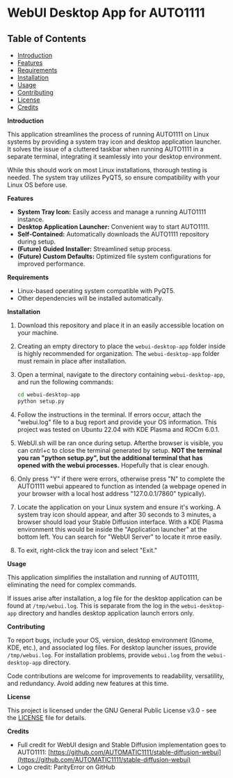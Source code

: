 # WebUI Desktop App for AUTO1111

## Table of Contents <a name="table-of-contents"></a>
*   [Introduction](#introduction)
*   [Features](#features)
*   [Requirements](#requirements)
*   [Installation](#installation)
*   [Usage](#usage)
*   [Contributing](#contributing)
*   [License](#license)
*   [Credits](#credits)

**Introduction**

This application streamlines the process of running AUTO1111 on Linux systems by providing a system tray icon and desktop application launcher. It solves the issue of a cluttered taskbar when running AUTO1111 in a separate terminal, integrating it seamlessly into your desktop environment.

While this should work on most Linux installations, thorough testing is needed. The system tray utilizes PyQT5, so ensure compatibility with your Linux OS before use.

**Features**

*   **System Tray Icon:** Easily access and manage a running AUTO1111 instance.
*   **Desktop Application Launcher:** Convenient way to start AUTO1111.
*   **Self-Contained:** Automatically downloads the AUTO1111 repository during setup.
*   **(Future) Guided Installer:**  Streamlined setup process.
*   **(Future) Custom Defaults:** Optimized file system configurations for improved performance.

**Requirements**

*   Linux-based operating system compatible with PyQT5.
*   Other dependencies will be installed automatically.

**Installation**

1.  Download this repository and place it in an easily accessible location on your machine.

2.  Creating an empty directory to place the `webui-desktop-app` folder inside is highly recommended for organization. The `webui-desktop-app` folder must remain in place after installation.

3.  Open a terminal, navigate to the directory containing `webui-desktop-app`, and run the following commands:

    ```bash
    cd webui-desktop-app
    python setup.py
    ```

4.  Follow the instructions in the terminal. If errors occur, attach the "webui.log" file to a bug report and provide your OS information. This project was tested on Ubuntu 22.04 with KDE Plasma and ROCm 6.0.1.

5. WebUI.sh will be ran once during setup. Afterthe browser is visible, you can cntrl+c to close the terminal generated by setup. **NOT the terminal you ran "python setup.py", but the additional terminal that has opened with the webui processes.**
Hopefully that is clear enough.

6. Only press "Y" if there were errors, otherwise press "N" to complete the AUTO1111 webui appeared to function as intended (a webpage opened in your browser with a local host address "127.0.0.1/7860" typically).

6.  Locate the application on your Linux system and ensure it's working. A system tray icon should appear, and after 30 seconds to 3 minutes, a browser should load your Stable Diffusion interface. With a KDE Plasma environment this would be inside the "Application launcher" at the bottom left. You can search for "WebUI Server" to locate it mroe easily.

7.  To exit, right-click the tray icon and select "Exit."

**Usage**

This application simplifies the installation and running of AUTO1111, eliminating the need for complex commands.

If issues arise after installation, a log file for the desktop application can be found at `/tmp/webui.log`. This is separate from the log in the `webui-desktop-app` directory and handles desktop application launch errors only.

**Contributing**

To report bugs, include your OS, version, desktop environment (Gnome, KDE, etc.), and associated log files. For desktop launcher issues, provide `/tmp/webui.log`. For installation problems, provide `webui.log` from the `webui-desktop-app` directory.

Code contributions are welcome for improvements to readability, versatility, and redundancy. Avoid adding new features at this time.

**License**

This project is licensed under the GNU General Public License v3.0 - see the [LICENSE](LICENSE) file for details.

**Credits**

*   Full credit for WebUI design and Stable Diffusion implementation goes to AUTO1111: [https://github.com/AUTOMATIC1111/stable-diffusion-webui](https://github.com/AUTOMATIC1111/stable-diffusion-webui)
*   Logo credit: ParityError on GitHub

<script src="https://gist.github.com/drCosmar/e0a990c458be78dbd2e73c3b9f365d00"></script>